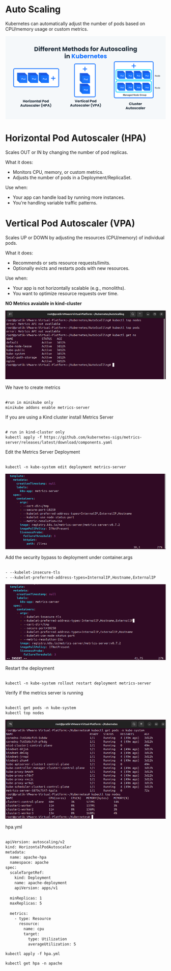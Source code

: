 # Auto Scaling

Kubernetes can automatically adjust the number of pods based on CPU/memory usage or custom metrics.

![Alt-text](https://github.com/herrry107/Kubernetes/blob/main/images/scalling.png)

# Horizontal Pod Autoscaler (HPA)

Scales OUT or IN by changing the number of pod replicas.

What it does:
- Monitors CPU, memory, or custom metrics.
- Adjusts the number of pods in a Deployment/ReplicaSet.

Use when:
- Your app can handle load by running more instances.
- You're handling variable traffic patterns.

# Vertical Pod Autoscaler (VPA)

Scales UP or DOWN by adjusting the resources (CPU/memory) of individual pods.

What it does:
- Recommends or sets resource requests/limits.
- Optionally evicts and restarts pods with new resources.

Use when:
- Your app is not horizontally scalable (e.g., monoliths).
- You want to optimize resource requests over time.


**NO Metrics avaiable in kind-cluster**

![Metrics-Not-Available](https://github.com/herrry107/Kubernetes/blob/main/images/metrics-not-available.png)

We have to create metrics 
<pre><code>
#run in minikube only
minikube addons enable metrics-server
</code></pre>

If you are using a Kind cluster install Metrics Server
<pre><code>
# run in kind-cluster only
kubectl apply -f https://github.com/kubernetes-sigs/metrics-server/releases/latest/download/components.yaml  
</code></pre>

Edit the Metrics Server Deployment
<pre><code>
kubectl -n kube-system edit deployment metrics-server
</code></pre>

![Metrics-add-ssl-bypass](https://github.com/herrry107/Kubernetes/blob/main/images/metrics-step1.png)

Add the security bypass to deployment under container.args
<pre><code>
- --kubelet-insecure-tls
- --kubelet-preferred-address-types=InternalIP,Hostname,ExternalIP
</code></pre>

![Metrics-add-ssl-bypass](https://github.com/herrry107/Kubernetes/blob/main/images/metrics-step2.png)
  
Restart the deployment
<pre><code>
kubectl -n kube-system rollout restart deployment metrics-server
</code></pre>

Verify if the metrics server is running
<pre><code>
kubectl get pods -n kube-system
kubectl top nodes
</code></pre>

![Metrics-add-ssl-bypass](https://github.com/herrry107/Kubernetes/blob/main/images/metrics-step3.png)

hpa.yml
<pre><code>
apiVersion: autoscaling/v2
kind: HorizontalPodAutoscaler
metadata:
  name: apache-hpa
  namespace: apache
spec:
  scaleTargetRef:
    kind: Deployment
    name: apache-deployment
    apiVersion: apps/v1
     
  minReplicas: 1
  maxReplicas: 5

  metrics:
    - type: Resource
      resource:
        name: cpu
        target: 
          type: Utilization
          averageUtilization: 5    
</code></pre>
<pre><code>kubectl apply -f hpa.yml</code></pre>
<pre><code>kubectl get hpa -n apache</code></pre>

